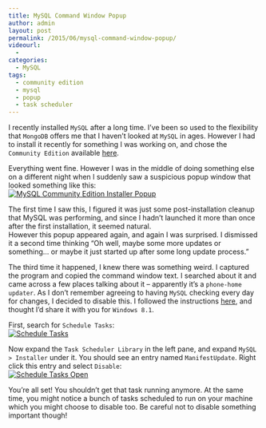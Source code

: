 ```yaml
---
title: MySQL Command Window Popup
author: admin
layout: post
permalink: /2015/06/mysql-command-window-popup/
videourl:
  - 
categories:
  - MySQL
tags:
  - community edition
  - mysql
  - popup
  - task scheduler
---
```

I recently installed `MySQL` after a long time. I&#8217;ve been so used to the flexibility that `MongoDB` offers me that I haven&#8217;t looked at `MySQL` in ages. However I had to install it recently for something I was working on, and chose the `Community Edition` available <a href="http://www.mysql.com/products/community/" target="_blank">here</a>.

Everything went fine. However I was in the middle of doing something else on a different night when I suddenly saw a suspicious popup window that looked something like this:  
[<img src="http://i2.wp.com/caffinc.com/blog/wp-content/uploads/2015/06/mysqlinstall1.png?fit=677%2C343" alt="MySQL Community Edition Installer Popup" class="aligncenter size-full wp-image-89" data-recalc-dims="1" />][1]

The first time I saw this, I figured it was just some post-installation cleanup that MySQL was performing, and since I hadn&#8217;t launched it more than once after the first installation, it seemed natural.  
However this popup appeared again, and again I was surprised. I dismissed it a second time thinking &#8220;Oh well, maybe some more updates or something&#8230; or maybe it just started up after some long update process.&#8221;

The third time it happened, I knew there was something weird. I captured the program and copied the command window text. I searched about it and came across a few places talking about it &#8211; apparently it&#8217;s a `phone-home updater`. As I don&#8217;t remember agreeing to having `MySQL` checking every day for changes, I decided to disable this. I followed the instructions <a href="http://forums.mysql.com/read.php?10,626478,626575#msg-626575" target="_blank">here</a>, and thought I&#8217;d share it with you for `Windows 8.1`.

First, search for `Schedule Tasks`:  
[<img src="http://i1.wp.com/caffinc.com/blog/wp-content/uploads/2015/06/schedule-tasks.png?fit=346%2C411" alt="Schedule Tasks" class="aligncenter size-full wp-image-87" data-recalc-dims="1" />][2]

Now expand the `Task Scheduler Library` in the left pane, and expand `MySQL > Installer` under it. You should see an entry named `ManifestUpdate`. Right click this entry and select `Disable`:  
[<img src="http://i1.wp.com/caffinc.com/blog/wp-content/uploads/2015/06/schedule-tasks-open1.png?fit=788%2C481" alt="Schedule Tasks Open" class="aligncenter size-full wp-image-93" data-recalc-dims="1" />][3]

You&#8217;re all set! You shouldn&#8217;t get that task running anymore. At the same time, you might notice a bunch of tasks scheduled to run on your machine which you might choose to disable too. Be careful not to disable something important though!

 [1]: http://i2.wp.com/caffinc.com/blog/wp-content/uploads/2015/06/mysqlinstall1.png
 [2]: http://i1.wp.com/caffinc.com/blog/wp-content/uploads/2015/06/schedule-tasks.png
 [3]: http://i1.wp.com/caffinc.com/blog/wp-content/uploads/2015/06/schedule-tasks-open1.png